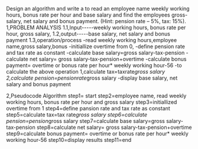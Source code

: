 Design an algorithm and write a to read an employee name weekly working hours, bonus rate per hour and base salary and find the employees gross-salary, net salary and bonus payment. (Hint: pension rate – 5%, tax: 15%).
1,PROBLEM ANALYSIS 
1.1,Input-----weekly working hours, bonus rate per hour, gross salary,
1.2,output-----base salary, net salary and bonus payment 
1.3,operation/process
    -read weekly working hours,employee name,gross salary,bonus
	-initiallize overtime from 0,
	-define pension rate and tax rate as constant 
    -calculate base salary=gross salary-tax-pension 
    -calculate net salary= gross salary-tax-pension+overtime 
    -calculate bonus payment= overtime or bonus rate per hour* weekly working hour-56 
    -to calculate the above operation
     1,calculate tax=taxrate*gross salary
     2,calculate pension=pensionrate*gross salary
    -display base salary, net salary and bonus payment 
 
2,Pseudocode Algorithm 
step1= start 
step2=employee name, read weekly working hours, bonus rate per hour and gross salary 
step3=initiallized overtime from 1
step4=define pansion rate and tax rate as constant  
step5=calculate tax=tax rate*gross salary
step6=calculate pension=pension*gross salary
step7=calculate base salary=gross salary-tax-pension
step8=calculate net salary= gross salary-tax-pension+overtime 
step9=calculate bonus payment= overtime or bonus rate per hour* weekly working hour-56 
step10=display results 
step11=end 
